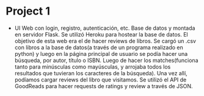 # Project 1

- UI Web con login, registro, autenticación, etc. Base de datos y montada en servidor Flask. Se utilizó Heroku para hostear la base de datos. El objetivo de esta web era el de hacer reviews de libros. Se cargó un .csv con libros a la base de datos(a través de un programa realizado en python) y luego en la página principal de usuario se podía hacer una búsqueda, por autor, título o ISBN. Luego de hacer los matches(funciona tanto para minúsculas como mayúsculas, y arrojaba todos los resultados que tuvieran los caracteres de la búsqueda). Una vez allí, podíamos cargar reviews del libro que visitamos. Se utilizó el API de GoodReads para hacer requests de ratings y review a través de JSON.
